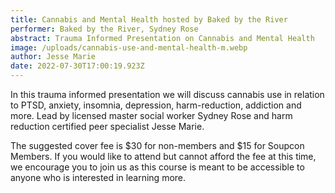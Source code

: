 ```yaml
---
title: Cannabis and Mental Health hosted by Baked by the River
performer: Baked by the River, Sydney Rose
abstract: Trauma Informed Presentation on Cannabis and Mental Health
image: /uploads/cannabis-use-and-mental-health-m.webp
author: Jesse Marie
date: 2022-07-30T17:00:19.923Z
---
```

In this trauma informed presentation we will discuss cannabis use in relation to PTSD, anxiety, insomnia, depression, harm-reduction, addiction and more. Lead by licensed master social worker Sydney Rose and harm reduction certified peer specialist Jesse Marie.  

The suggested cover fee is $30 for non-members and $15 for Soupcon Members. If you would like to attend but cannot afford the fee at this time, we encourage you to join us as this course is meant to be accessible to anyone who is interested in learning more.